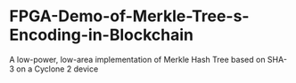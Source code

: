 # FPGA-Demo-of-Merkle-Tree-s-Encoding-in-Blockchain
A low-power, low-area implementation of Merkle Hash Tree based on SHA-3 on a Cyclone 2 device
